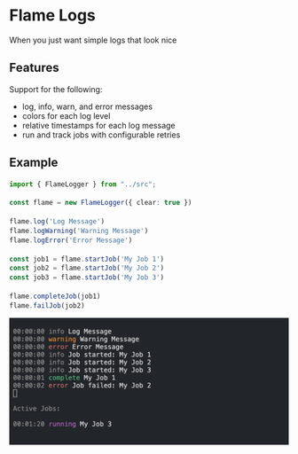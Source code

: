 # Flame Logs

When you just want simple logs that look nice

## Features

Support for the following:

- log, info, warn, and error messages
- colors for each log level
- relative timestamps for each log message
- run and track jobs with configurable retries

## Example

```ts
import { FlameLogger } from "../src";

const flame = new FlameLogger({ clear: true })

flame.log('Log Message')
flame.logWarning('Warning Message')
flame.logError('Error Message')

const job1 = flame.startJob('My Job 1')
const job2 = flame.startJob('My Job 2')
const job3 = flame.startJob('My Job 3')

flame.completeJob(job1)
flame.failJob(job2)
```

![Flame Logs](./docs/example.png)
